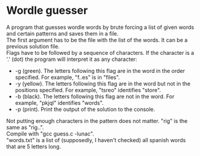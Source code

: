 # Wordle guesser
 A program that guesses wordle words by brute forcing a list of given words and certain patterns and saves them in a file.  
 The first argument has to be the file with the list of the words. It can be a previous solution file.  
 Flags have to be followed by a sequence of characters. If the character is a '.' (dot) the program will interpret it as any character:  
 - -g (green). The letters following this flag are in the word in the order specified. For example, "f..es" is in "files".
 - -y (yellow). The letters following this flag are in the word but not in the positions specified. For example, "tsreo" identifies "store".
 - -b (black). The letters following this flag are not in the word. For example, "pkjql" identifies "words".
 - -p (print). Print the output of the solution to the console.
 
 Not putting enough characters in the pattern does not matter. "rig" is the same as "rig..".  
 Compile with "gcc guess.c -lunac".  
 "words.txt" is a list of (supposedly, I haven't checked) all spanish words that are 5 letters long.  
